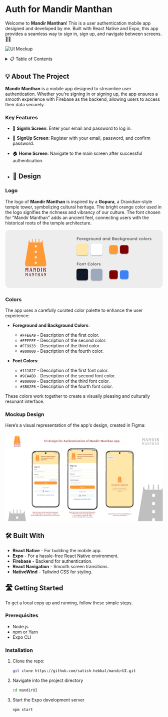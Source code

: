 # Auth for Mandir Manthan

Welcome to **Mandir Manthan**! This is a user authentication mobile app designed and developed by me. Built with React Native and Expo, this app provides a seamless way to sign in, sign up, and navigate between screens. 🧘‍♂️

![UI Mockup](./screenshots.jpg)

<details>
  <summary>📋 Table of Contents</summary>

- [About The Project](#about-the-project)
- [Built With](#built-with)
- [Getting Started](#getting-started)
  - [Prerequisites](#prerequisites)
  - [Installation](#installation)
- [Usage](#usage)
- [Roadmap](#roadmap)
- [Contributing](#contributing)
- [License](#license)
- [Contact](#contact)
- [Acknowledgments](#acknowledgments)

</details>

## 💡 About The Project

**Mandir Manthan** is a mobile app designed to streamline user authentication. Whether you're signing in or signing up, the app ensures a smooth experience with Firebase as the backend, allowing users to access their data securely.

### Key Features
- 🔑 **SignIn Screen**: Enter your email and password to log in.
- 📝 **SignUp Screen**: Register with your email, password, and confirm password.
- 🏠 **Home Screen**: Navigate to the main screen after successful authentication.

- ## 🎨 Design

### Logo
The logo of **Mandir Manthan** is inspired by a **Gopura**, a Dravidian-style temple tower, symbolizing cultural heritage. The bright orange color used in the logo signifies the richness and vibrancy of our culture. The font chosen for "Mandir Manthan" adds an ancient feel, connecting users with the historical roots of the temple architecture.

![Logo and colorScheme](./colorscheme.png)


### Colors
The app uses a carefully curated color palette to enhance the user experience:

- **Foreground and Background Colors**:
  - `#FFE6A9` - Description of the first color.
  - `#FFFFFF` - Description of the second color.
  - `#FF9933` - Description of the third color.
  - `#800000` - Description of the fourth color.

- **Font Colors**:
  - `#111827` - Description of the first font color.
  - `#9CAABD` - Description of the second font color.
  - `#800000` - Description of the third font color.
  - `#3B82F6` - Description of the fourth font color.

These colors work together to create a visually pleasing and culturally resonant interface.

### Mockup Design

Here’s a visual representation of the app's design, created in Figma:

![Mockup Design](MockupMM.jpg)

## 🛠 Built With

- **React Native** - For building the mobile app.
- **Expo** - For a hassle-free React Native environment.
- **Firebase** - Backend for authentication.
- **React Navigation** - Smooth screen transitions.
- **NativeWind** - Tailwind CSS for styling.

## 🛣 Getting Started

To get a local copy up and running, follow these simple steps.

### Prerequisites

- Node.js
- npm or Yarn
- Expo CLI

### Installation

1. Clone the repo:
   ```sh
   git clone https://github.com/satish-hebbal/mandirUI.git
2. Navigate into the project directory
    ```sh
   cd mandirUI
3. Start the Expo development server
    ```sh
   npm start
